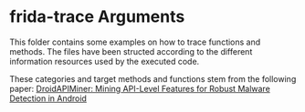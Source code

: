 # frida-trace Arguments

This folder contains some examples on how to trace functions and methods. The files have been structed according to the different information resources used by the executed code.

These categories and target methods and functions stem from the following paper: [DroidAPIMiner: Mining API-Level Features for Robust Malware Detection in Android](https://www.cs.ucr.edu/~heng/pubs/droidapiminer-securecomm13.pdf)

